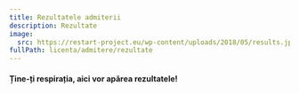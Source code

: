 ```yaml
---
title: Rezultatele admiterii
description: Rezultate
image:
  src: https://restart-project.eu/wp-content/uploads/2018/05/results.jpg
fullPath: licenta/admitere/rezultate
---
```

#### Ține-ți respirația, aici vor apărea rezultatele!